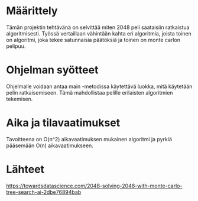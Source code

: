 # Määrittely
Tämän projektin tehtävänä on selvittää miten 2048 peli saataisiin ratkaistua algoritmisesti. 
Työssä vertaillaan vähintään kahta eri algoritmia, joista toinen on algoritmi, joka tekee satunnaisia 
päätöksiä ja toinen on monte carlon pelipuu. 
# Ohjelman syötteet
Ohjelmalle voidaan antaa main -metodissa käytettävä luokka, mitä käytetään pelin ratkaisemiseen. Tämä mahdollistaa
pelille erilaisten algoritmien tekemisen.
# Aika ja tilavaatimukset
Tavoitteena on  O(n^2) aikavaatimuksen mukainen algoritmi ja pyrkiä pääsemään O(n) aikavaatimukseen.
# Lähteet
https://towardsdatascience.com/2048-solving-2048-with-monte-carlo-tree-search-ai-2dbe76894bab
  
